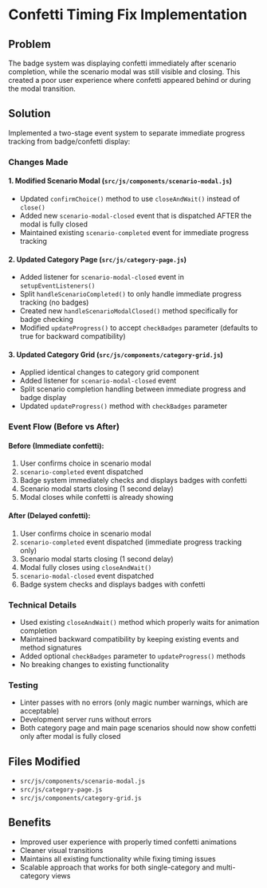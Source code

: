 # Confetti Timing Fix Implementation

## Problem
The badge system was displaying confetti immediately after scenario completion, while the scenario modal was still visible and closing. This created a poor user experience where confetti appeared behind or during the modal transition.

## Solution
Implemented a two-stage event system to separate immediate progress tracking from badge/confetti display:

### Changes Made

#### 1. Modified Scenario Modal (`src/js/components/scenario-modal.js`)
- Updated `confirmChoice()` method to use `closeAndWait()` instead of `close()`
- Added new `scenario-modal-closed` event that is dispatched AFTER the modal is fully closed
- Maintained existing `scenario-completed` event for immediate progress tracking

#### 2. Updated Category Page (`src/js/category-page.js`)
- Added listener for `scenario-modal-closed` event in `setupEventListeners()`
- Split `handleScenarioCompleted()` to only handle immediate progress tracking (no badges)
- Created new `handleScenarioModalClosed()` method specifically for badge checking
- Modified `updateProgress()` to accept `checkBadges` parameter (defaults to true for backward compatibility)

#### 3. Updated Category Grid (`src/js/components/category-grid.js`)
- Applied identical changes to category grid component
- Added listener for `scenario-modal-closed` event
- Split scenario completion handling between immediate progress and badge display
- Updated `updateProgress()` method with `checkBadges` parameter

### Event Flow (Before vs After)

#### Before (Immediate confetti):
1. User confirms choice in scenario modal
2. `scenario-completed` event dispatched
3. Badge system immediately checks and displays badges with confetti
4. Scenario modal starts closing (1 second delay)
5. Modal closes while confetti is already showing

#### After (Delayed confetti):
1. User confirms choice in scenario modal
2. `scenario-completed` event dispatched (immediate progress tracking only)
3. Scenario modal starts closing (1 second delay)
4. Modal fully closes using `closeAndWait()`
5. `scenario-modal-closed` event dispatched
6. Badge system checks and displays badges with confetti

### Technical Details

- Used existing `closeAndWait()` method which properly waits for animation completion
- Maintained backward compatibility by keeping existing events and method signatures
- Added optional `checkBadges` parameter to `updateProgress()` methods
- No breaking changes to existing functionality

### Testing
- Linter passes with no errors (only magic number warnings, which are acceptable)
- Development server runs without errors
- Both category page and main page scenarios should now show confetti only after modal is fully closed

## Files Modified
- `src/js/components/scenario-modal.js`
- `src/js/category-page.js` 
- `src/js/components/category-grid.js`

## Benefits
- Improved user experience with properly timed confetti animations
- Cleaner visual transitions
- Maintains all existing functionality while fixing timing issues
- Scalable approach that works for both single-category and multi-category views
